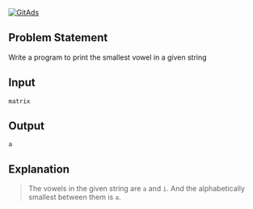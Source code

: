 <a href="https://tracking.gitads.io/?repo=Java-Solutions-TCS-Xplore-Proctored-Assessment"> <img src="https://images.gitads.io/Java-Solutions-TCS-Xplore-Proctored-Assessment" alt="GitAds"/> </a>

## Problem Statement

Write a program to print the smallest vowel in a given string

## Input

    matrix

## Output

    a

## Explanation

> The vowels in the given string are `a` and `i`.
> And the alphabetically smallest between them is `a`.
